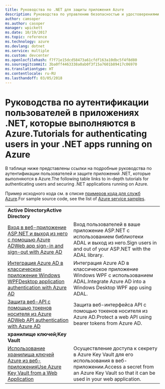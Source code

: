 ```yaml
---
title: Руководства по .NET для защиты приложения Azure
description: Руководства по управлению безопасностью и удостоверениями в приложениях .NET, которые выполняются в Azure.
author: camsoper
ms.author: casoper
manager: wpickett
ms.date: 10/19/2017
ms.topic: reference
ms.technology: azure
ms.devlang: dotnet
ms.service: multiple
ms.custom: devcenter
ms.openlocfilehash: f7f71e15dcd58473a61cfdf163a10dbc5f4f8d80
ms.sourcegitcommit: 3ba0ff4463338a0ab0f3f15a7601b89417c06970
ms.translationtype: HT
ms.contentlocale: ru-RU
ms.lasthandoff: 03/05/2018
---
```

# <a name="tutorials-for-authenticating-users-in-your-net-apps-running-on-azure"></a><span data-ttu-id="fd6e2-103">Руководства по аутентификации пользователей в приложениях .NET, которые выполняются в Azure.</span><span class="sxs-lookup"><span data-stu-id="fd6e2-103">Tutorials for authenticating users in your .NET apps running on Azure</span></span>

<span data-ttu-id="fd6e2-104">В таблице ниже представлены ссылки на подробные руководства по аутентификации пользователей и защите приложений .NET, которые выполняются в Azure.</span><span class="sxs-lookup"><span data-stu-id="fd6e2-104">The following table links to in-depth tutorials for authenticating users and securing .NET applications running on Azure.</span></span>

<span data-ttu-id="fd6e2-105">Пример исходного кода см. в списке [примеров кода для служб Azure](https://azure.microsoft.com/resources/samples/?platform=dotnet).</span><span class="sxs-lookup"><span data-stu-id="fd6e2-105">For sample source code, see the list of [Azure service samples](https://azure.microsoft.com/resources/samples/?platform=dotnet).</span></span>

| | |
|---|---|
|<span data-ttu-id="fd6e2-106">**Active Directory**</span><span class="sxs-lookup"><span data-stu-id="fd6e2-106">**Active Directory**</span></span>||
| <span data-ttu-id="fd6e2-107">[Вход в веб-приложение ASP.NET и выход из него с помощью Azure AD][1]</span><span class="sxs-lookup"><span data-stu-id="fd6e2-107">[Web app sign-in and sign-out with Azure AD][1]</span></span> | <span data-ttu-id="fd6e2-108">Вход пользователей в ваше приложение ASP.NET с использованием библиотеки ADAL и выход из него.</span><span class="sxs-lookup"><span data-stu-id="fd6e2-108">Sign users in and out of your ASP.NET with the ADAL library.</span></span>
| <span data-ttu-id="fd6e2-109">[Интеграция Azure AD в классическое приложение Windows WPF][2]</span><span class="sxs-lookup"><span data-stu-id="fd6e2-109">[Desktop application authentication with Azure AD][2]</span></span>| <span data-ttu-id="fd6e2-110">Интеграция Azure AD в классическое приложение Windows WPF с использованием ADAL.</span><span class="sxs-lookup"><span data-stu-id="fd6e2-110">Integrate Azure AD into a Windows Desktop WPF app using ADAL.</span></span> | 
| <span data-ttu-id="fd6e2-111">[Защита веб-API с помощью токенов носителя из Azure AD][3]</span><span class="sxs-lookup"><span data-stu-id="fd6e2-111">[Web API authentication with Azure AD][3]</span></span> | <span data-ttu-id="fd6e2-112">Защита веб-интерфейса API с помощью токенов носителя из Azure AD.</span><span class="sxs-lookup"><span data-stu-id="fd6e2-112">Protect a web API using bearer tokens from Azure AD.</span></span> |
|<span data-ttu-id="fd6e2-113">**хранилище ключей;**</span><span class="sxs-lookup"><span data-stu-id="fd6e2-113">**Key Vault**</span></span>||
| <span data-ttu-id="fd6e2-114">[Использование хранилища ключей Azure из веб-приложения][4]</span><span class="sxs-lookup"><span data-stu-id="fd6e2-114">[Use Azure Key Vault from a Web Application][4]</span></span> | <span data-ttu-id="fd6e2-115">Осуществление доступа к секрету в Azure Key Vault для его использования в веб-приложении.</span><span class="sxs-lookup"><span data-stu-id="fd6e2-115">Access a secret from an Azure Key Vault so that it can be used in your web application.</span></span> | 

[1]: /azure/active-directory/develop/active-directory-devquickstarts-webapp-dotnet
[2]: /azure/active-directory/develop/active-directory-devquickstarts-dotnet
[3]: /azure/active-directory/develop/active-directory-devquickstarts-webapi-dotnet
[4]: /azure/key-vault/key-vault-use-from-web-application